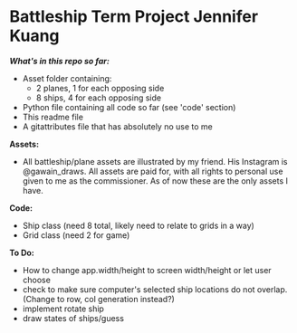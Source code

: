 # Battleship Term Project Jennifer Kuang
 
***What's in this repo so far:***
- Asset folder containing:
    - 2 planes, 1 for each opposing side
    - 8 ships, 4 for each opposing side
- Python file containing all code so far (see 'code' section)
- This readme file
- A gitattributes file that has absolutely no use to me

**Assets:**
- All battleship/plane assets are illustrated by my friend. His Instagram is 
    @gawain_draws. All assets are paid for, with all rights to personal use 
    given to me as the commissioner. As of now these are the only assets I have.

**Code:**
- Ship class (need 8 total, likely need to relate to grids in a way)
- Grid class (need 2 for game)

**To Do:**
- How to change app.width/height to screen width/height or let user choose
- check to make sure computer's selected ship locations do not overlap. (Change to row, col generation instead?)
- implement rotate ship
- draw states of ships/guess